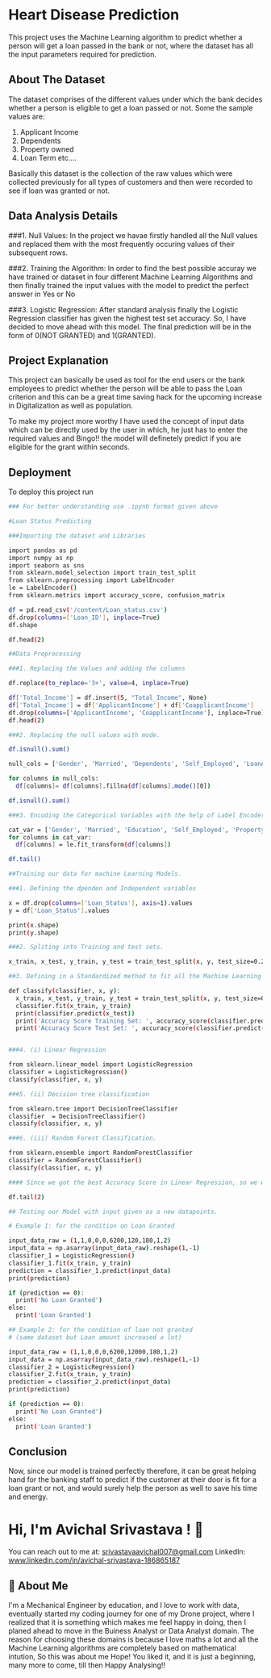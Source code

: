 
# Heart Disease Prediction

This project uses the Machine Learning algorithm
to predict whether a person will get a loan passed 
in the bank or not, where the dataset has all the
input parameters required for prediction.

##  About The Dataset

The dataset comprises of the different values under 
which the bank decides whether a person is eligible
to get a loan passed or not.
Some the sample values are:
1. Applicant Income
2. Dependents
3. Property owned
4. Loan Term etc....

Basically this dataset is the collection of the raw values
which were collected previously for all types of 
customers and then were recorded to see if loan was granted or not.

## Data Analysis Details

###1. Null Values:
In the project we havae firstly handled all the Null 
values and replaced them with the most frequently occuring
values of their subsequent rows.

###2. Training the Algorithm:
In order to find the best possible accuray we have trained
or dataset in four different Machine Learning Algorithms
and then finally trained the input values with the 
model to predict the perfect answer in Yes or No

###3. Logistic Regression:
After standard analysis finally the Logistic Regression classifier has given the highest test set accuracy. So, I have decided to move ahead with this model.
The final prediction will be in the form of 0(NOT GRANTED) and 1(GRANTED).

## Project Explanation

This project can basically be used as tool for 
the end users or the bank employees to predict 
whether the person will be able to pass the Loan criterion
and this can be a great time saving hack for the 
upcoming increase in Digitalization as well as population.

To make my project more worthy I have used the concept of 
input data which can be directly used by the user in which, he 
just has to enter the required values and Bingo!! the model will
definetely predict if you are eligible for the grant within seconds.

## Deployment

To deploy this project run

```bash
### For better understanding use .ipynb format given above

#Loan Status Predicting

###Importing the dataset and Libraries

import pandas as pd
import numpy as np
import seaborn as sns
from sklearn.model_selection import train_test_split
from sklearn.preprocessing import LabelEncoder
le = LabelEncoder()
from sklearn.metrics import accuracy_score, confusion_matrix

df = pd.read_csv('/content/Loan_status.csv')
df.drop(columns=['Loan_ID'], inplace=True)
df.shape

df.head(2)

##Data Preprocessing

###1. Replacing the Values and adding the columns

df.replace(to_replace='3+', value=4, inplace=True)

df['Total_Income'] = df.insert(5, "Total_Income", None)
df['Total_Income'] = df['ApplicantIncome'] + df['CoapplicantIncome']
df.drop(columns=['ApplicantIncome', 'CoapplicantIncome'], inplace=True)
df.head(2)

###2. Replacing the null values with mode.

df.isnull().sum()

null_cols = ['Gender', 'Married', 'Dependents', 'Self_Employed', 'LoanAmount', 'Loan_Amount_Term', 'Credit_History']

for columns in null_cols:
  df[columns]= df[columns].fillna(df[columns].mode()[0])

df.isnull().sum()

###3. Encoding the Categorical Variables with the help of Label Encoder

cat_var = ['Gender', 'Married', 'Education', 'Self_Employed', 'Property_Area', 'Loan_Status']
for columns in cat_var:
  df[columns] = le.fit_transform(df[columns])

df.tail()

##Training our data for machine Learning Models.

###1. Defining the dpenden and Independent variables

x = df.drop(columns=['Loan_Status'], axis=1).values
y = df['Loan_Status'].values

print(x.shape)
print(y.shape)

###2. Spliting into Training and test sets.

x_train, x_test, y_train, y_test = train_test_split(x, y, test_size=0.2, random_state=0)

##3. Defining in a Standardized method to fit all the Machine Learning Models

def classify(classifier, x, y):
  x_train, x_test, y_train, y_test = train_test_split(x, y, test_size=0.2, random_state=0)
  classifier.fit(x_train, y_train)
  print(classifier.predict(x_test))
  print('Accuracy Score Training Set: ', accuracy_score(classifier.predict(x_train).round(), y_train))
  print('Accuracy Score Test Set: ', accuracy_score(classifier.predict(x_test).round(), y_test))


###4. (i) Linear Regression

from sklearn.linear_model import LogisticRegression
classifier = LogisticRegression()
classify(classifier, x, y)

###5. (ii) Decision tree classification

from sklearn.tree import DecisionTreeClassifier
classifier  = DecisionTreeClassifier()
classify(classifier, x, y)

###6. (iii) Random Forest Classification.

from sklearn.ensemble import RandomForestClassifier
classifier = RandomForestClassifier()
classify(classifier, x, y)

#### Since we got the best Accuracy Score in Linear Regression, so we will move ahead with Linear Regression model

df.tail(2)

## Testing our Model with input given as a new datapoints.

# Example 1: for the condition on Loan Granted

input_data_raw = (1,1,0,0,0,6200,120,180,1,2)
input_data = np.asarray(input_data_raw).reshape(1,-1)
classifier_1 = LogisticRegression()
classifier_1.fit(x_train, y_train)
prediction = classifier_1.predict(input_data)
print(prediction)

if (prediction == 0):
  print('No Loan Granted')
else:
  print('Loan Granted')

## Example 2: for the condition of loan not granted
# (same dataset but Loan amount increased a lot)

input_data_raw = (1,1,0,0,0,6200,12000,180,1,2)
input_data = np.asarray(input_data_raw).reshape(1,-1)
classifier_2 = LogisticRegression()
classifier_2.fit(x_train, y_train)
prediction = classifier_2.predict(input_data)
print(prediction)

if (prediction == 0):
  print('No Loan Granted')
else:
  print('Loan Granted')


```


## Conclusion

Now, since our model is trained perfectly 
therefore, it can be great helping hand for the banking staff
to predict if the customer at their door is fit for a loan grant or 
not, and would surely help the person as well to save his time and energy.

# Hi, I'm Avichal Srivastava ! 👋

You can reach out to me at: srivastavaavichal007@gmail.com 
LinkedIn: www.linkedin.com/in/avichal-srivastava-186865187

## 🚀 About Me
I'm a Mechanical Engineer by education, and I love to work with data, eventually started my coding journey for one of my Drone project, where I realized that it is something which makes me feel happy in doing, then I planed ahead to move in the Buiness Analyst or Data Analyst domain. The reason for choosing these domains is because I love maths a lot and all the Machine Learning algorithms are completely based on mathematical intution, So this was about me Hope! You liked it, and it is just a beginning, many more to come, till then Happy Analysing!!

